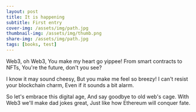 ```yaml
---
layout: post
title: It is happening
subtitle: First entry
cover-img: /assets/img/path.jpg
thumbnail-img: /assets/img/thumb.png
share-img: /assets/img/path.jpg
tags: [books, test]
---
```

Web3, oh Web3,
You make my heart go yippee!
From smart contracts to NFTs,
You're the future, don't you see?

I know it may sound cheesy,
But you make me feel so breezy!
I can't resist your blockchain charm,
Even if it sounds a bit alarm.

So let's embrace this digital age,
And say goodbye to old web's cage.
With Web3 we'll make dad jokes great,
Just like how Ethereum will conquer fate.

